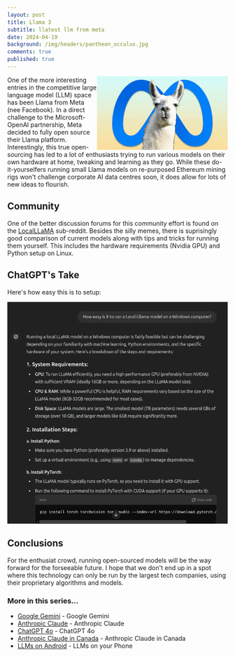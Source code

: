 ```yaml
---
layout: post
title: Llama 3
subtitle: llatest llm from meta
date: 2024-04-19
background: /img/headers/pantheon_occulus.jpg
comments: true
published: true
---
```


<img src="/img/posts/meta_llama.jpeg" class="img-fluid" style="float: right" />

One of the more interesting entries in the competitive large language model (LLM) space has been Llama from Meta (nee Facebook).  In a direct challenge to the Microsoft-OpenAI partnership, Meta decided to fully open source their Llama platform.  Interestingly, this true open-sourcing has led to a lot of enthusiasts trying to run various models on their own hardware at home, tweaking and learning as they go.  While these do-it-yourselfers running small Llama models on re-purposed Ethereum mining rigs won't challenge corporate AI data centres soon, it does allow for lots of new ideas to flourish.

## Community

One of the better discussion forums for this community effort is found on the [LocalLLaMA](https://www.reddit.com/r/LocalLLaMA/) sub-reddit. Besides the silly memes, there is suprisingly good comparison of current models along with tips and tricks for running them yourself.  This includes the hardware requirements (Nvidia GPU) and Python setup on Linux.

## ChatGPT's Take

Here's how easy this is to setup:

<img src="/img/posts/meta_llama_chatgpt.png" />

## Conclusions

For the enthusiat crowd, running open-sourced models will be the way forward for the forseeable future.  I hope that we don't end up in a spot where this technology can only be run by the largest tech companies, using their proprietary algorithms and models.

### More in this series...
* [Google Gemini](/2024/02/16/google-gemini) - Google Gemini
* [Anthropic Claude](/2024/03/04/anthropic-claude) - Anthropic Claude
* [ChatGPT 4o](/2024/05/21/chatgpt-4o) - ChatGPT 4o
* [Anthropic Claude in Canada](/2024/06/05/anthropic-claude-canada) - Anthropic Claude in Canada
* [LLMs on Android](/2024/07/18/llms-on-android) - LLMs on your Phone